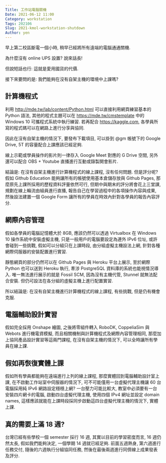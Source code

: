```yaml
---
Title: 工作站電腦關機
Date: 2021-06-12 11:00
Category: workstation
Tags: 202106
Slug: 2021-kmol-workstation-shutdown
Author: yen
---
```


早上第二校區斷電一個小時, 稍早已經將所有遠端的電腦通通關機.

<!-- PELICAN_END_SUMMARY -->

為什麼沒有 online UPS 設置? 說來話長! 

但說短話也行: 這就是愛用國貨的代價.

接下來要問的是: 我們能夠在沒有自架主機的環境中上課嗎?

計算機程式
----

利用 <http://mde.tw/lab/content/Python.html> 可以直接利用網頁練習基本的 Python 語法, 其他的程式主題可以在 <https://mde.tw/cmstemplate> 中的 Windows 10 可攜程式系統中執行練習. 若再配合 <https://kaggle.com>, 各學員所寫的程式碼可以在網路上進行分享與協同.

因此在沒有自架主機的情況下, 要發布下載項目, 可以掛到 @gm 帳號下的 Google Drive, 5T 的容量配合上課應該已經足夠.

線上示範或學員操作的影片則一律存入 Google Meet 對應的 G Drive 空間, 另外還可以配合 OBS + Youtube 直播進行互動或錄製開會影片.

結論是: 在沒有自架主機進行計算機程式的線上課程, 沒有任何問題. 但是評分呢? 假如 Github Education 能夠讓所有的帳號使用基本倉儲存放與 Github Pages, 那麼原先上課所採用的歷程資料評量依然可行, 但期中與期末的評分將會花上三堂課, 規劃在線上輪流由組員進行直播, 報告自己在學習過程中的各項操作內容與成果, 然後設法建置一個 Google Form 讓所有的學員在時效內針對各學員的報告內容評分.

網際內容管理
----

假如各學員的電腦記憶體大於 8GB, 應該仍然可以透過 Virtualbox 在 Windows 10 操作系統中安裝虛擬主機, 只是一般用戶的電腦要設定為連外 IPv6 位址, 或許會碰到一些挑戰, 假如可以分組只在上課時段, 由分組虛擬主機設法上網, 針對各種網際伺服器的安裝配置進行實習.

靜態網頁的部分仍然可以在 Github Pages 與 Heroku 平台上展示, 至於網際 Python 也可以送到 Heroku 執行,  牽涉 PostgreSQL 資料庫的系統也能視情況導入. 唯一無法進行展示的就是 Fossil SCM, 因為沒有主機代管, Stunnel 就無法配合安裝. 但仍可設法在各分組的虛擬主機上進行配置實習.

所以結論是: 在沒有自架主機進行計算機程式的線上課程, 有些挑戰, 但是仍有機會克服.

電腦輔助設計實習
----
 
 假如完全採用 Onshape  繪圖, 之後將零組件轉入 RoboDK, CoppeliaSim 與 Webots 進行機電資模擬, 而且相關機制與計算機程式及網際內容管理相同, 那麼加上協同產品設計實習等這兩門課程, 在沒有自架主機的情況下, 可以全時讓所有學員在線上課.
 
 假如再恢復實體上課
 ----
 
假如所有學員都能夠在遠端進行上列的線上課程, 那麼實體回到電腦輔助設計室上課, 在不啟動工作站室中伺服器的情況下, 可不可能僅用一台虛擬代理主機讓 60 台電腦採用純 IPv6 網路設定穩穩上網? 一台壓力可能比較大, 教室中必須要有一台安裝四片網卡的電腦, 啟動四台虛擬代理主機, 使用四個 IPv4 網址並設定 domain names, 這樣應該就能在上課時段採同步啟動這四台虛擬代理主機的情況下, 實體上課.

真的需要上滿 18 週?
----

台灣已經有些學校一個 semester 採行 16 週, 其實以目前的學習密度而言, 16 週仍然太長, 假如我們能夠決定, 一個學期 14 週就已經足夠. 前面五週熱身, 第六週進行任務交付, 隨後的六週執行分組協同任務, 然後在最後兩週進行同儕線上成果發表及評分.
